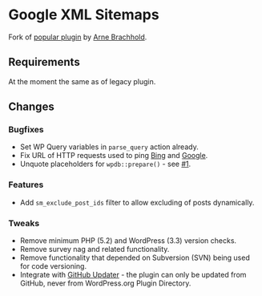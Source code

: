# Google XML Sitemaps

Fork of [popular plugin](https://wordpress.org/plugins/google-sitemap-generator/) by [Arne Brachhold](http://www.arnebrachhold.de/).

## Requirements

At the moment the same as of legacy plugin.

## Changes

### Bugfixes

* Set WP Query variables in `parse_query` action already.
* Fix URL of HTTP requests used to ping [Bing](https://www.bing.com/webmaster/help/how-to-submit-sitemaps-82a15bd4) and [Google](https://developers.google.com/search/docs/guides/submit-URLs).
* Unquote placeholders for `wpdb::prepare()` - see [#1](https://github.com/chesio/google-sitemap-generator/issues/1).

### Features

* Add `sm_exclude_post_ids` filter to allow excluding of posts dynamically.

### Tweaks

* Remove minimum PHP (5.2) and WordPress (3.3) version checks.
* Remove survey nag and related functionality.
* Remove functionality that depended on Subversion (SVN) being used for code versioning.
* Integrate with [GitHub Updater](https://github.com/afragen/github-updater) - the plugin can only be updated from GitHub, never from WordPress.org Plugin Directory.
